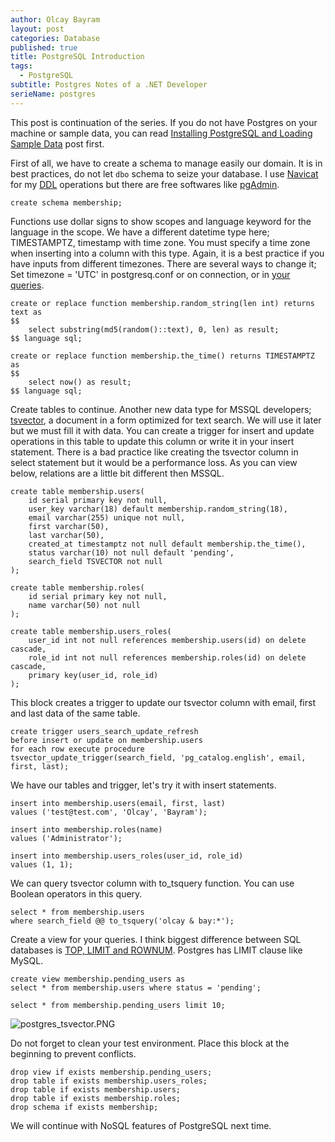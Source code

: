 ```yaml
---
author: Olcay Bayram
layout: post
categories: Database
published: true
title: PostgreSQL Introduction
tags:
  - PostgreSQL
subtitle: Postgres Notes of a .NET Developer
serieName: postgres
---
```

This post is continuation of the series. If you do not have Postgres on your machine or sample data, you can read [Installing PostgreSQL and Loading Sample Data](http://en.otomatikmuhendis.com/2017/05/05/installing-postgresql-and-loading-sample-data/) post first.

First of all, we have to create a schema to manage easily our domain. It is in best practices, do not let `dbo` schema to seize your database. I use [Navicat](https://www.navicat.com/products/navicat-for-postgresql) for my [DDL](http://www.w3schools.in/mysql/ddl-dml-dcl/) operations but there are free softwares like [pgAdmin](https://www.pgadmin.org/).

    create schema membership;

Functions use dollar signs to show scopes and language keyword for the language in the scope. We have a different datetime type here; TIMESTAMPTZ, timestamp with time zone. You must specify a time zone when inserting into a column with this type. Again, it is a best practice if you have inputs from different timezones. There are several ways to change it; Set timezone = 'UTC' in postgresq.conf or on connection, or in [your queries](https://www.postgresql.org/docs/current/static/functions-datetime.html#FUNCTIONS-DATETIME-ZONECONVERT).
	
	create or replace function membership.random_string(len int) returns text as
	$$
		select substring(md5(random()::text), 0, len) as result;
	$$ language sql;

	create or replace function membership.the_time() returns TIMESTAMPTZ as
	$$
		select now() as result;
	$$ language sql;
	
<!--more-->

Create tables to continue. Another new data type for MSSQL developers; [tsvector](https://www.postgresql.org/docs/current/static/datatype-textsearch.html), a document in a form optimized for text search. We will use it later but we must fill it with data. You can create a trigger for insert and update operations in this table to update this column or write it in your insert statement. There is a bad practice like creating the tsvector column in select statement but it would be a performance loss.
As you can view below, relations are a little bit different then MSSQL.

	create table membership.users(
		id serial primary key not null,
		user_key varchar(18) default membership.random_string(18),
		email varchar(255) unique not null,
		first varchar(50),
		last varchar(50),
		created_at timestamptz not null default membership.the_time(),
		status varchar(10) not null default 'pending',
		search_field TSVECTOR not null
	);

	create table membership.roles(
		id serial primary key not null,
		name varchar(50) not null
	);

	create table membership.users_roles(
		user_id int not null references membership.users(id) on delete cascade,
		role_id int not null references membership.roles(id) on delete cascade,
		primary key(user_id, role_id)
	);
	
This block creates a trigger to update our tsvector column with email, first and last data of the same table.

	create trigger users_search_update_refresh
	before insert or update on membership.users
	for each row execute procedure
	tsvector_update_trigger(search_field, 'pg_catalog.english', email, first, last);
	
We have our tables and trigger, let's try it with insert statements.

	insert into membership.users(email, first, last)
	values ('test@test.com', 'Olcay', 'Bayram');

	insert into membership.roles(name)
	values ('Administrator');

	insert into membership.users_roles(user_id, role_id)
	values (1, 1);

We can query tsvector column with to_tsquery function. You can use Boolean operators in this query.

	select * from membership.users
	where search_field @@ to_tsquery('olcay & bay:*');

Create a view for your queries. I think biggest difference between SQL databases is [TOP, LIMIT and ROWNUM](https://www.w3schools.com/sqL/sql_top.asp). Postgres has LIMIT clause like MySQL.
	
	create view membership.pending_users as
	select * from membership.users where status = 'pending';

	select * from membership.pending_users limit 10;
    
![postgres_tsvector.PNG]({{site.baseurl}}/img/postgres_tsvector.PNG)

Do not forget to clean your test environment. Place this block at the beginning to prevent conflicts.

	drop view if exists membership.pending_users;
	drop table if exists membership.users_roles;
	drop table if exists membership.users;
	drop table if exists membership.roles;
	drop schema if exists membership;
	
We will continue with NoSQL features of PostgreSQL next time.
